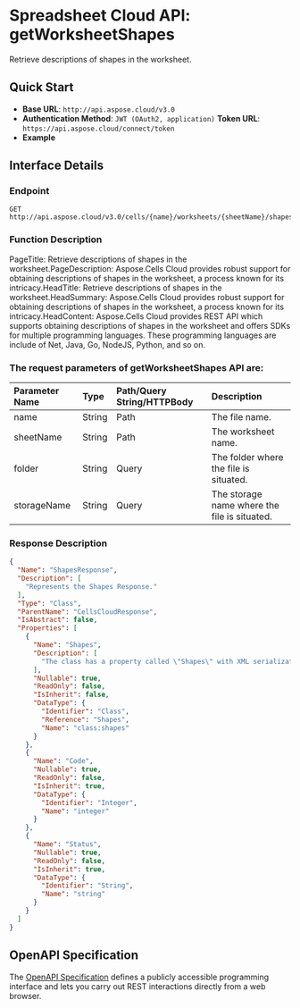 # **Spreadsheet Cloud API: getWorksheetShapes**

Retrieve descriptions of shapes in the worksheet. 


## **Quick Start**

- **Base URL**: `http://api.aspose.cloud/v3.0`
- **Authentication Method**: `JWT (OAuth2, application)`  **Token URL**: `https://api.aspose.cloud/connect/token`
- **Example** 

## **Interface Details**

### **Endpoint** 

```
GET http://api.aspose.cloud/v3.0/cells/{name}/worksheets/{sheetName}/shapes
```
### **Function Description**
PageTitle:  Retrieve descriptions of shapes in the worksheet.PageDescription: Aspose.Cells Cloud provides robust support for obtaining descriptions of shapes in the worksheet, a process known for its intricacy.HeadTitle: Retrieve descriptions of shapes in the worksheet.HeadSummary: Aspose.Cells Cloud provides robust support for obtaining descriptions of shapes in the worksheet, a process known for its intricacy.HeadContent: Aspose.Cells Cloud provides REST API which supports obtaining descriptions of shapes in the worksheet and offers SDKs for multiple programming languages. These programming languages are include of Net, Java, Go, NodeJS, Python, and so on.

### The request parameters of **getWorksheetShapes** API are: 

| Parameter Name | Type | Path/Query String/HTTPBody | Description | 
| :- | :- | :- |:- | 
|name|String|Path|The file name.|
|sheetName|String|Path|The worksheet name.|
|folder|String|Query|The folder where the file is situated.|
|storageName|String|Query|The storage name where the file is situated.|

### **Response Description**
```json
{
  "Name": "ShapesResponse",
  "Description": [
    "Represents the Shapes Response."
  ],
  "Type": "Class",
  "ParentName": "CellsCloudResponse",
  "IsAbstract": false,
  "Properties": [
    {
      "Name": "Shapes",
      "Description": [
        "The class has a property called \"Shapes\" with XML serialization attribute \"XmlElement\" for specifying the element name in the XML representation."
      ],
      "Nullable": true,
      "ReadOnly": false,
      "IsInherit": false,
      "DataType": {
        "Identifier": "Class",
        "Reference": "Shapes",
        "Name": "class:shapes"
      }
    },
    {
      "Name": "Code",
      "Nullable": true,
      "ReadOnly": false,
      "IsInherit": true,
      "DataType": {
        "Identifier": "Integer",
        "Name": "integer"
      }
    },
    {
      "Name": "Status",
      "Nullable": true,
      "ReadOnly": false,
      "IsInherit": true,
      "DataType": {
        "Identifier": "String",
        "Name": "string"
      }
    }
  ]
}
```


## OpenAPI Specification

The [OpenAPI Specification](https://reference.aspose.cloud/cells/#/ShapesController/GetWorksheetShapes) defines a publicly accessible programming interface and lets you carry out REST interactions directly from a web browser.
